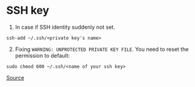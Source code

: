 # SSH key

1. In case if SSH identity suddenly not set.
```
ssh-add ~/.ssh/<private key's name>
```

2. Fixing `WARNING: UNPROTECTED PRIVATE KEY FILE`. You need to reset the permission to default: 
```
sudo chmod 600 ~/.ssh/<name of your ssh key>
```
[Source](https://medium.com/@maximbilan/ssh-keys-fixing-the-warning-unprotected-private-key-file-17fabdca7d3b)
